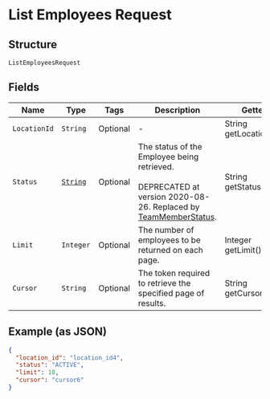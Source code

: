 
# List Employees Request

## Structure

`ListEmployeesRequest`

## Fields

| Name | Type | Tags | Description | Getter |
|  --- | --- | --- | --- | --- |
| `LocationId` | `String` | Optional | - | String getLocationId() |
| `Status` | [`String`](../../doc/models/employee-status.md) | Optional | The status of the Employee being retrieved.<br><br>DEPRECATED at version 2020-08-26. Replaced by [TeamMemberStatus](entity:TeamMemberStatus). | String getStatus() |
| `Limit` | `Integer` | Optional | The number of employees to be returned on each page. | Integer getLimit() |
| `Cursor` | `String` | Optional | The token required to retrieve the specified page of results. | String getCursor() |

## Example (as JSON)

```json
{
  "location_id": "location_id4",
  "status": "ACTIVE",
  "limit": 18,
  "cursor": "cursor6"
}
```

